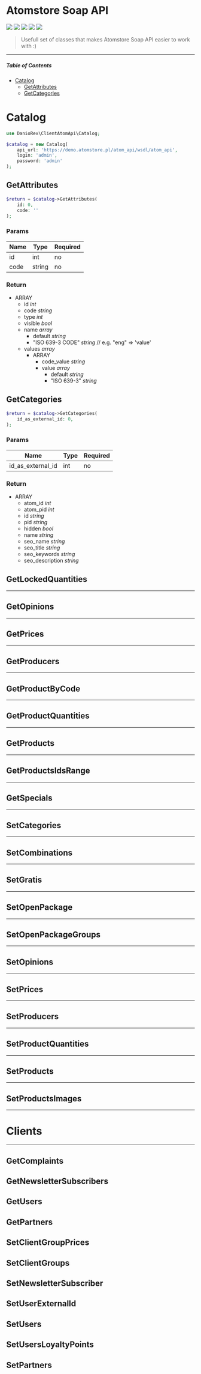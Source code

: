 # Atomstore Soap API

![](https://img.shields.io/packagist/php-v/daniorex/client-atom-api) ![](https://img.shields.io/github/issues/daniorex/client-atom-api) ![](https://img.shields.io/github/forks/daniorex/client-atom-api) ![](https://img.shields.io/github/stars/daniorex/client-atom-api) ![](https://img.shields.io/github/license/daniorex/client-atom-api)

> Usefull set of classes that makes Atomstore Soap API easier to work with :)

------------

##### Table of Contents

* [Catalog](#catalog)
    * [GetAttributes](#getattributes)
    * [GetCategories](#getcategories)

# Catalog

```php
use DanioRex\ClientAtomApi\Catalog;

$catalog = new Catalog(
    api_url: 'https://demo.atomstore.pl/atom_api/wsdl/atom_api',
    login: 'admin',
    password: 'admin'
);
```

## GetAttributes

```php
$return = $catalog->GetAttributes(
    id: 0,
    code: ''
);
```

### Params

|Name|Type|Required| 
| ------------ | ------------ | ------------ |
|id|int|no|
|code|string|no|

### Return

* ARRAY
    * id *int*
    * code *string*
    * type *int*
    * visible *bool*
    * name *array*
        * default *string*
        * "ISO 639-3 CODE" *string* // e.g. "eng" => 'value'
    * values *array*
        * ARRAY
            * code_value *string*
            * value *array*
                * default *string*
                * "ISO 639-3" *string*

## GetCategories

```php
$return = $catalog->GetCategories(
    id_as_external_id: 0,
);
```

### Params

|Name|Type|Required| 
| ------------ | ------------ | ------------ |
|id_as_external_id|int|no|

### Return

* ARRAY
    * atom_id *int*
    * atom_pid *int*
    * id *string*
    * pid *string*
    * hidden *bool*
    * name *string*
    * seo_name *string*
    * seo_title *string*
    * seo_keywords *string*
    * seo_description *string*

## GetLockedQuantities

---

## GetOpinions

---

## GetPrices

---

## GetProducers

---

## GetProductByCode

---

## GetProductQuantities

---

## GetProducts

---

## GetProductsIdsRange

---

## GetSpecials

---

## SetCategories

---

## SetCombinations

---

## SetGratis

---

## SetOpenPackage

---

## SetOpenPackageGroups

---

## SetOpinions

---

## SetPrices

---

## SetProducers

---

## SetProductQuantities

---

## SetProducts

---

## SetProductsImages

---

# Clients

---

## GetComplaints

## GetNewsletterSubscribers

## GetUsers

## GetPartners

## SetClientGroupPrices

## SetClientGroups

## SetNewsletterSubscriber

## SetUserExternalId

## SetUsers

## SetUsersLoyaltyPoints

## SetPartners
